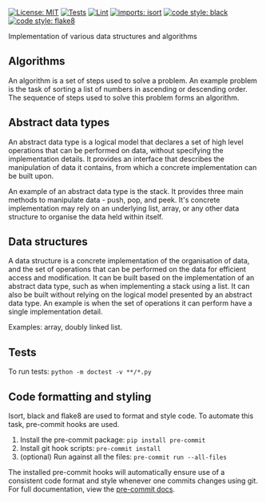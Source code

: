 [![License: MIT](https://img.shields.io/badge/license-MIT-green.svg)](https://github.com/onyonkaclifford/data-structures-and-algorithms/blob/main/LICENSE)
[![Tests](https://github.com/onyonkaclifford/data-structures-and-algorithms/actions/workflows/tests.yml/badge.svg?branch=main)](https://github.com/onyonkaclifford/data-structures-and-algorithms/actions/workflows/tests.yml)
[![Lint](https://github.com/onyonkaclifford/data-structures-and-algorithms/actions/workflows/lint.yml/badge.svg?branch=main)](https://github.com/onyonkaclifford/data-structures-and-algorithms/actions/workflows/lint.yml)
[![imports: isort](https://img.shields.io/badge/%20imports-isort-%231674b1?style=flat&labelColor=ef8336)](https://pycqa.github.io/isort/)
[![code style: black](https://img.shields.io/badge/code%20style-black-000000.svg)](https://github.com/psf/black)
[![code style: flake8](https://img.shields.io/badge/code%20style-flake8-orange.svg)](https://github.com/pycqa/flake8)

Implementation of various data structures and algorithms

## Algorithms
An algorithm is a set of steps used to solve a problem. An example problem is the task of sorting a list of numbers in
ascending or descending order. The sequence of steps used to solve this problem forms an algorithm.

## Abstract data types
An abstract data type is a logical model that declares a set of high level operations that can be performed on data,
without specifying the implementation details. It provides an interface that describes the manipulation of data it
contains, from which a concrete implementation can be built upon.

An example of an abstract data type is the stack. It provides three main methods to manipulate data - push, pop, and
peek. It's concrete implementation may rely on an underlying list, array, or any other data structure to organise the
data held within itself.

## Data structures
A data structure is a concrete implementation of the organisation of data, and the set of operations that can be
performed on the data for efficient access and modification. It can be built based on the implementation of an abstract
data type, such as when implementing a stack using a list. It can also be built without relying on the logical model
presented by an abstract data type. An example is when the set of operations it can perform have a single implementation
detail.

Examples: array, doubly linked list.

## Tests
To run tests: `python -m doctest -v **/*.py`

## Code formatting and styling
Isort, black and flake8 are used to format and style code. To automate this task, pre-commit hooks are used.

1. Install the pre-commit package: `pip install pre-commit`
2. Install git hook scripts: `pre-commit install`
3. (optional) Run against all the files: `pre-commit run --all-files`

The installed pre-commit hooks will automatically ensure use of a consistent code format and style whenever one commits
changes using git. For full documentation, view the [pre-commit docs](https://pre-commit.com/).
